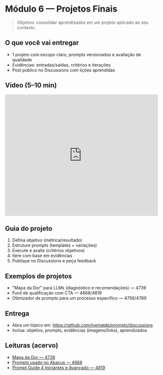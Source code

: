 # Módulo 6 — Projetos Finais

> Objetivo: consolidar aprendizados em um projeto aplicado ao seu contexto.

## O que você vai entregar
- 1 projeto com escopo claro, prompts versionados e avaliação de qualidade
- Evidências: entradas/saídas, critérios e iterações
- Post público no Discussions com lições aprendidas

## Vídeo (5–10 min)
<iframe width="100%" height="400" src="https://www.youtube.com/embed/XXXXXXXXXXX" title="Projetos Finais" frameborder="0" allowfullscreen></iframe>

## Guia do projeto
1. Defina objetivo (métrica/resultado)
2. Estruture prompts (templates + variações)
3. Execute e avalie (critérios objetivos)
4. Itere com base em evidências
5. Publique no Discussions e peça feedback

## Exemplos de projetos
- "Mapa da Dor" para LLMs (diagnóstico e recomendações) — 4739
- Funil de qualificação com CTA — 4668/4819
- Otimizador de prompts para um processo específico — 4756/4789

## Entrega
- Abra um tópico em: https://github.com/inematds/prompts/discussions
- Inclua: objetivo, prompts, evidências (imagens/links), aprendizados

## Leituras (acervo)

- [Mapa da Dor — 4739](data/2494987106/4739/content.txt)
- [Prompts usado no Abacus — 4668](data/2494987106/4668/content.txt)
- [Prompt Guide 4 Iniciantes e Avançado — 4819](data/2494987106/4819/content.txt)
